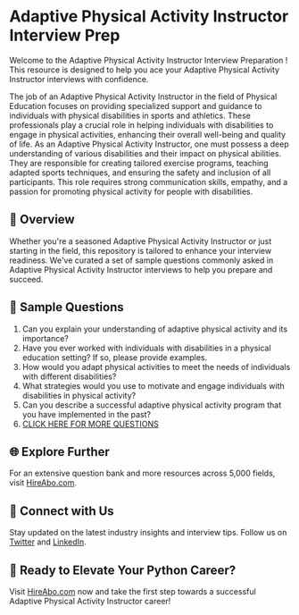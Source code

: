 # Adaptive Physical Activity Instructor Interview Prep

Welcome to the Adaptive Physical Activity Instructor Interview Preparation ! This resource is designed to help you ace your Adaptive Physical Activity Instructor interviews with confidence.

The job of an Adaptive Physical Activity Instructor in the field of Physical Education focuses on providing specialized support and guidance to individuals with physical disabilities in sports and athletics. These professionals play a crucial role in helping individuals with disabilities to engage in physical activities, enhancing their overall well-being and quality of life. As an Adaptive Physical Activity Instructor, one must possess a deep understanding of various disabilities and their impact on physical abilities. They are responsible for creating tailored exercise programs, teaching adapted sports techniques, and ensuring the safety and inclusion of all participants. This role requires strong communication skills, empathy, and a passion for promoting physical activity for people with disabilities.

## 🚀 Overview

Whether you're a seasoned Adaptive Physical Activity Instructor or just starting in the field, this repository is tailored to enhance your interview readiness. We've curated a set of sample questions commonly asked in Adaptive Physical Activity Instructor interviews to help you prepare and succeed.

## 📝 Sample Questions

1. Can you explain your understanding of adaptive physical activity and its importance?
2. Have you ever worked with individuals with disabilities in a physical education setting? If so, please provide examples.
3. How would you adapt physical activities to meet the needs of individuals with different disabilities?
4. What strategies would you use to motivate and engage individuals with disabilities in physical activity?
5. Can you describe a successful adaptive physical activity program that you have implemented in the past?
6. [CLICK HERE FOR MORE QUESTIONS](https://hireabo.com/job/15_4_22/Adaptive%20Physical%20Activity%20Instructor)

## 🌐 Explore Further

For an extensive question bank and more resources across 5,000 fields, visit [HireAbo.com](https://www.hireabo.com).

## 📱 Connect with Us

Stay updated on the latest industry insights and interview tips. Follow us on [Twitter](https://twitter.com/hireabo) and [LinkedIn](https://www.linkedin.com/in/hire-abo-3609972a8/).

## 🚀 Ready to Elevate Your Python Career?

Visit [HireAbo.com](https://www.hireabo.com) now and take the first step towards a successful Adaptive Physical Activity Instructor career!